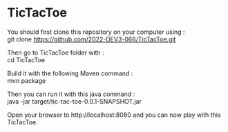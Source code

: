 # TicTacToe

You should first clone this repository on your computer using :<br />
git clone https://github.com/2022-DEV3-066/TicTacToe.git

Then go to TicTacToe folder with :<br />
cd TicTacToe

Build it with the following Maven command :<br />
mvn package

Then you can run it with this java command :<br />
java -jar target/tic-tac-toe-0.0.1-SNAPSHOT.jar

Open your browser to http://localhost:8080 and you can now play with this TicTacToe.
